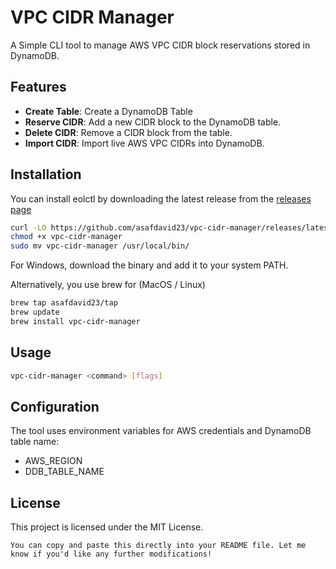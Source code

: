 # VPC CIDR Manager
A Simple CLI tool to manage AWS VPC CIDR block reservations stored in DynamoDB.

## Features
- **Create Table**: Create a DynamoDB Table
- **Reserve CIDR**: Add a new CIDR block to the DynamoDB table.  
- **Delete CIDR**: Remove a CIDR block from the table.  
- **Import CIDR**: Import live AWS VPC CIDRs into DynamoDB.  

## Installation
You can install eolctl by downloading the latest release from the [releases page](https://github.com/asafdavid23/vpc-cidr-manager/releases)

```bash
curl -LO https://github.com/asafdavid23/vpc-cidr-manager/releases/latest/download/vpc-cidr-manager
chmod +x vpc-cidr-manager
sudo mv vpc-cidr-manager /usr/local/bin/
```
For Windows, download the binary and add it to your system PATH.

Alternatively, you use brew for (MacOS / Linux)
```bash
brew tap asafdavid23/tap
brew update
brew install vpc-cidr-manager
```

## Usage
```bash
vpc-cidr-manager <command> [flags]
```

## Configuration
The tool uses environment variables for AWS credentials and DynamoDB table name:

- AWS_REGION
- DDB_TABLE_NAME

## License
This project is licensed under the MIT License.

```vbnet
You can copy and paste this directly into your README file. Let me know if you'd like any further modifications!
```

